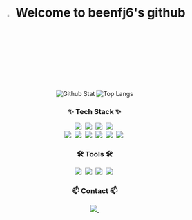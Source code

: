 <!DOCTYPE html>

<h1 align=center><img src="https://media.tenor.com/4FVSRDsNNokAAAAi/tkthao219-bubududu.gif" width="4%" /> Welcome to beenfj6's github</h1>

<div align="center">
  
  ![Github Stat](https://github-readme-stats.vercel.app/api?username=been06&show_icons=true&theme=dracula)
  ![Top Langs](https://github-readme-stats.vercel.app/api/top-langs/?username=been06&layout=pie)

</div>

<h3 align=center><b>✨ Tech Stack ✨</b></h3>

<div align="center">
  <img src="https://img.shields.io/badge/html-E34F26.svg?style=for-the-badge&logo=html5&logoColor=FFFFFF" />&nbsp
  <img src="https://img.shields.io/badge/css-1572B6.svg?style=for-the-badge&logo=css3&logoColor=FFFFFF" />&nbsp
  <img src="https://img.shields.io/badge/javascript-F7DF1E.svg?style=for-the-badge&logo=JavaScript&logoColor=20232a"/>&nbsp
    <img src="https://img.shields.io/badge/c-A8B9CC.svg?style=for-the-badge&logo=C&logoColor=20232a" />&nbsp
</div>

<div align="center">
  <img src="https://img.shields.io/badge/node.js-20232a.svg?style=for-the-badge&logo=Node.js&logoColor=339933" />&nbsp
  <img src="https://img.shields.io/badge/react-20232a.svg?style=for-the-badge&logo=react&logoColor=61DAFB" />&nbsp
  <img src="https://img.shields.io/badge/python-20232a.svg?style=for-the-badge&logo=python&logoColor=3776AB" />&nbsp
  <img src="https://img.shields.io/badge/shell-20232a.svg?style=for-the-badge&logo=Shell&logoColor=FFD500" />&nbsp
  <img src="https://img.shields.io/badge/markdown-20232a.svg?style=for-the-badge&logo=markdown&logoColor=FFFFFF" />&nbsp
  <img src="https://img.shields.io/badge/express-20232a.svg?style=for-the-badge&logo=Express&logoColor=FFFFFF" />&nbsp
</div>

<h3 align=center><b>🛠 Tools 🛠</b></h3>

<div align="center">
  <img src="https://img.shields.io/badge/visual studio code-20232a.svg?style=for-the-badge&logo=visualstudiocode&logoColor=007ACC"/>&nbsp
  <img src="https://img.shields.io/badge/notion-20232a.svg?style=for-the-badge&logo=notion&logoColor=FFFFFF" />&nbsp
  <img src="https://img.shields.io/badge/figma-F24E1E.svg?style=for-the-badge&logo=figma&logoColor=20232a" />&nbsp
  <img src="https://img.shields.io/badge/github-000000.svg?style=for-the-badge&logo=Github&logoColor=FFFFFF" />&nbsp
</div>

<h3 align=center><b>📫 Contact 📫</b></h3>

<div align="center">
  <a href="mailto:beenfj6@naver.com">
    <img src="https://img.shields.io/badge/mail-03C75A.svg?style=for-the-badge&logo=Naver&logoColor=FFFFFF" />&nbsp
  </a>
</div>
